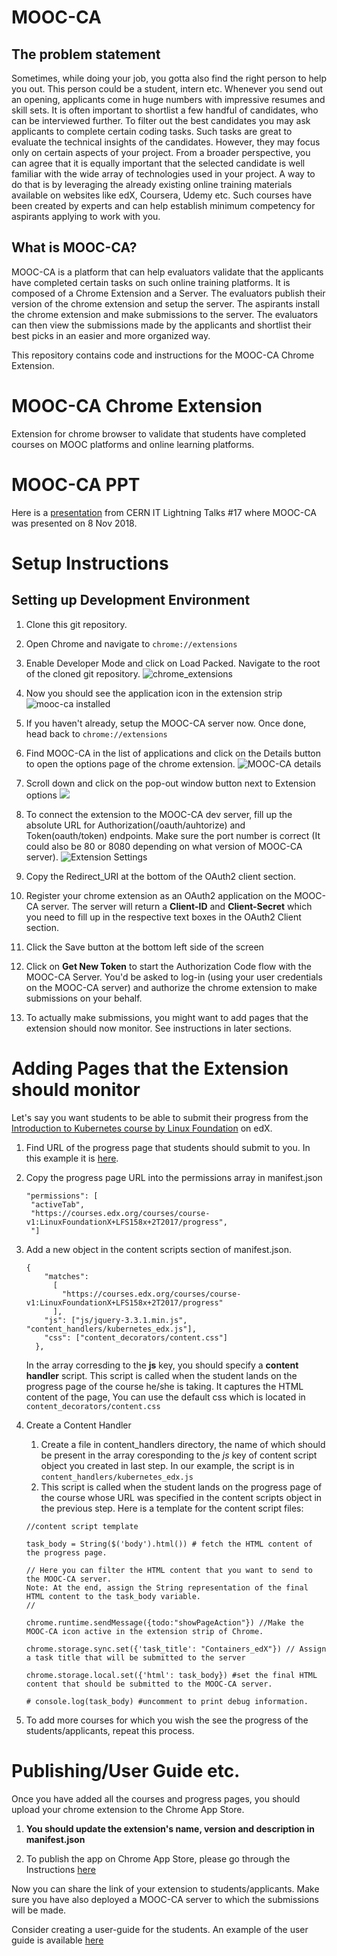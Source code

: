 # MOOC-CA
## The problem statement
Sometimes, while doing your job, you gotta also find the right person to help you out. This person could be a student, intern etc.
Whenever you send out an opening, applicants come in huge numbers with impressive resumes and skill sets. It is often important to shortlist a few handful of candidates, who can be interviewed further.
To filter out the best candidates you may ask applicants to complete certain coding tasks. Such tasks are great to evaluate the technical insights of the candidates.
However, they may focus only on certain aspects of your project. From a broader perspective, you can agree that it is equally important that the selected candidate is well familiar with the wide array of technologies used in your project.
A way to do that is by leveraging the already existing online training materials available on websites like edX, Coursera, Udemy etc. Such courses have been created by experts and can help establish minimum competency for aspirants applying to work with you.

## What is MOOC-CA?
MOOC-CA is a platform that can help evaluators validate that the applicants have completed certain tasks on such online training platforms.
It is composed of a Chrome Extension and a Server. The evaluators publish their version of the chrome extension and setup the server. The aspirants install the chrome extension and make submissions to the server. The evaluators can then view the submissions made by the applicants and shortlist their best picks in an easier and more organized way.

This repository contains code and instructions for the MOOC-CA Chrome Extension.

# MOOC-CA Chrome Extension
Extension for chrome browser to validate that students have completed courses on MOOC platforms and online learning platforms.

# MOOC-CA PPT
Here is a [presentation](https://indico.cern.ch/event/742790/contributions/3198222/attachments/1748964/2832997/MOOC-CA.pdf) from CERN IT Lightning Talks #17 where MOOC-CA was presented on 8 Nov 2018.

# Setup Instructions

## Setting up Development Environment
1. Clone this git repository.
1. Open Chrome and navigate to      ```chrome://extensions```
1. Enable Developer Mode and click on Load Packed. Navigate to the root of the cloned git repository.
    ![chrome_extensions](https://developer.chrome.com/static/images/get_started/load_extension.png) 
1. Now you should see the application icon in the extension strip 
![mooc-ca installed](https://snag.gy/4sKz56.jpg)
1. If you haven't already, setup the MOOC-CA server now. Once done, head back to ```chrome://extensions```
1. Find MOOC-CA in the list of applications and click on the Details button to open the options page of the chrome extension.
![MOOC-CA details](https://snag.gy/sltdXN.jpg)
1. Scroll down and click on the pop-out window button next to Extension options
![](https://raw.githubusercontent.com/maany/MOOC-CA-User-Guide/master/media/details-view.png)
1. To connect the extension to the MOOC-CA dev server, fill up the absolute URL for Authorization(/oauth/auhtorize) and Token(oauth/token) endpoints. Make sure the port number is correct (It could also be 80 or 8080 depending on what version of MOOC-CA server).
![Extension Settings](https://snag.gy/o4DLhx.jpg)
1. Copy the Redirect_URI at the bottom of the OAuth2 client section. 
1. Register your chrome extension as an OAuth2 application on the MOOC-CA server. The server will return a **Client-ID** and **Client-Secret** which you need to fill up in the respective text boxes in the OAuth2 Client section.

1. Click the Save button at the bottom left side of the screen

1. Click on **Get New Token** to start the Authorization Code flow with the MOOC-CA Server. You'd be asked to log-in (using your user credentials on the MOOC-CA server) and authorize the chrome extension to make submissions on your behalf.

1. To actually make submissions, you might want to add pages that the extension should now monitor. See instructions in later sections.


# Adding Pages that the Extension should monitor
Let's say you want students to be able to submit their progress from the [Introduction to Kubernetes course by Linux Foundation](https://courses.edx.org/courses/course-v1:LinuxFoundationX+LFS158x+2T2017/course/) on edX.

1. Find URL of the progress page that students should submit to you. In this example it is [here](https://courses.edx.org/courses/course-v1:LinuxFoundationX+LFS158x+2T2017/progress).

1. Copy the progress page URL into the permissions array in manifest.json
    ```
    "permissions": [
     "activeTab",
     "https://courses.edx.org/courses/course-v1:LinuxFoundationX+LFS158x+2T2017/progress",
     "]
    ```
1. Add a new object in the content scripts section of manifest.json. 
    ```
    {
        "matches": 
          [
            "https://courses.edx.org/courses/course-v1:LinuxFoundationX+LFS158x+2T2017/progress"
          ],
        "js": ["js/jquery-3.3.1.min.js", "content_handlers/kubernetes_edx.js"],
        "css": ["content_decorators/content.css"]
      },
    ```
    In the array corresding to the **js** key, you should specify a **content handler** script. This script is called when the student lands on the progress page of the course he/she is taking. It captures the HTML content of the page,
    You can use the default css which is located in ```content_decorators/content.css```
1. Create a Content Handler
    1. Create a file in content_handlers directory, the name of which should be present in the array coresponding to the *js* key of content script object you created in last step. In our example, the script is in ```content_handlers/kubernetes_edx.js```
    1. This script is called when the student lands on the progress page of the course whose URL was specified in the content scripts object in the previous step. Here is a template for the content script files:
    ```
    //content script template
    
    task_body = String($('body').html()) # fetch the HTML content of the progress page.
    
    // Here you can filter the HTML content that you want to send to the MOOC-CA server.
    Note: At the end, assign the String representation of the final HTML content to the task_body variable.
    //

    chrome.runtime.sendMessage({todo:"showPageAction"}) //Make the MOOC-CA icon active in the extension strip of Chrome.
    
    chrome.storage.sync.set({'task_title': "Containers_edX"}) // Assign a task title that will be submitted to the server

    chrome.storage.local.set({'html': task_body}) #set the final HTML content that should be submitted to the MOOC-CA server.

    # console.log(task_body) #uncomment to print debug information.
    ```
1. To add more courses for which you wish the see the progress of the students/applicants, repeat this process.

# Publishing/User Guide etc.
Once you have added all the courses and progress pages, you should upload your chrome extension to the Chrome App Store. 

1. **You should update the extension's name, version and description in manifest.json**

2. To publish the app on Chrome App Store, please go through the Instructions [here](https://developer.chrome.com/webstore/publish) 

Now you can share the link of your extension to students/applicants. Make sure you have also deployed a MOOC-CA server to which the submissions will be made. 

Consider creating a user-guide for the students. An example of the user guide is available [here](https://github.com/maany/MOOC-CA-User-Guide/blob/master/MOOC-CA-User-Guide.md)
